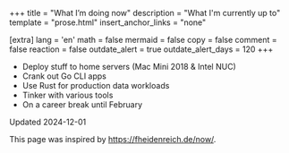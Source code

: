 +++
title = "What I’m doing now"
description = "What I'm currently up to"
template = "prose.html"
insert_anchor_links = "none"

[extra]
lang = 'en'
math = false
mermaid = false
copy = false
comment = false
reaction = false
outdate_alert = true
outdate_alert_days = 120
+++

- Deploy stuff to home servers (Mac Mini 2018 & Intel NUC)
- Crank out Go CLI apps
- Use Rust for production data workloads
- Tinker with various tools
- On a career break until February

Updated 2024-12-01

This page was inspired by <https://fheidenreich.de/now/>.
